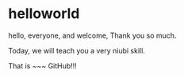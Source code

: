 # helloworld

hello, everyone, and welcome, Thank you so much.

Today, we will teach you a very niubi skill.

That is ~~~ GitHub!!!
